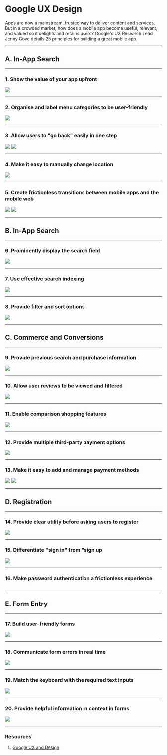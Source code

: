 <h1>Google UX Design</h1>

<p>Apps are now a mainstream, trusted way to deliver content and services. But in a crowded market, how does a mobile app become useful, relevant, and valued so it delights and retains users? Google's UX Research Lead Jenny Gove details 25 principles for building a great mobile app.</p>

---

<h2>A. In-App Search</h2>

---

<h3>1. Show the value of your app upfront</h3>
<img src="https://storage.googleapis.com/twg-content/images/pag4.width-800.jpg">

---

<h3>2. Organise and label menu categories to be user-friendly</h3>
<img src="https://storage.googleapis.com/twg-content/original_images/app-navigation-and-exploration-nugget-2.png">

---

<h3>3. Allow users to "go back" easily in one step</h3>
<img src="https://storage.googleapis.com/twg-content/original_images/app-navigation-and-exploration-nugget-3.png">
<img src="https://storage.googleapis.com/twg-content/original_images/app-navigation-and-exploration-nugget-4.png">

---

<h3>4. Make it easy to manually change location</h3>
<img src="https://storage.googleapis.com/twg-content/original_images/app-navigation-and-exploration-nugget-5.png">

---

<h3>5. Create frictionless transitions between mobile apps and the mobile web</h3>
<img src="https://storage.googleapis.com/twg-content/original_images/app-navigation-and-exploration-nugget-6.png">
<img src="https://storage.googleapis.com/twg-content/original_images/app-navigation-and-exploration-nugget-7.png">

---

<h2>B. In-App Search</h2>

---

<h3>6. Prominently display the search field</h3>
<img src="https://storage.googleapis.com/twg-content/original_images/in-app-search-nugget-1.png">

---

<h3>7. Use effective search indexing</h3>
<img src="https://storage.googleapis.com/twg-content/original_images/in-app-search-nugget-2.png">

---

<h3>8. Provide filter and sort options</h3>
<img src="https://storage.googleapis.com/twg-content/images/pag11.width-800.jpg">

---

<h2>C. Commerce and Conversions</h2>

---

<h3>9. Provide previous search and purchase information</h3>
<img src="https://storage.googleapis.com/twg-content/original_images/commerce-and-conversions-nugget-1.png">

---

<h3>10. Allow user reviews to be viewed and filtered</h3>
<img src="https://storage.googleapis.com/twg-content/original_images/commerce-and-conversions-nugget-2.png">

---

<h3>11. Enable comparison shopping features</h3>
<img src="https://storage.googleapis.com/twg-content/images/pag14.width-800.jpg">

---

<h3>12. Provide multiple third-party payment options</h3>
<img src="https://storage.googleapis.com/twg-content/original_images/commerce-and-conversions-nugget-5.png">

---

<h3>13. Make it easy to add and manage payment methods</h3>
<img src="https://storage.googleapis.com/twg-content/original_images/commerce-and-conversions-nugget-6.png">
<img src="https://storage.googleapis.com/twg-content/original_images/commerce-and-conversions-nugget-7.png">

---

<h2>D. Registration</h2>

---

<h3>14. Provide clear utility before asking users to register</h3>
<img src="https://storage.googleapis.com/twg-content/original_images/retail-nugget-1.png">

---

<h3>15. Differentiate "sign in" from "sign up</h3>
<img src="https://storage.googleapis.com/twg-content/original_images/retail-nugget-2.png">

---

<h3>16. Make password authentication a frictionless experience</h3>
<img scr="https://storage.googleapis.com/twg-content/original_images/retail-nugget-3.png">

---

<h2>E. Form Entry</h2>

---

<h3>17. Build user-friendly forms</h3>
<img src="https://storage.googleapis.com/twg-content/original_images/form-entry-nugget-1.png">

---

<h3>18. Communicate form errors in real time</h3>
<img src="https://storage.googleapis.com/twg-content/original_images/form-entry-nugget-2.png">

---

<h3>19. Match the keyboard with the required text inputs</h3>
<img src="https://storage.googleapis.com/twg-content/original_images/form-entry-nugget-3.png">

---

<h3>20. Provide helpful information in context in forms</h3>
<img src="https://storage.googleapis.com/twg-content/images/pag23.width-800.jpg">

---

<h3>Resources</h3>
<ol>
    <li><a href="https://www.thinkwithgoogle.com/intl/en-gb/marketing-resources/ux-design/" title="Google UX and Design">Google UX and Design</a></li>
</ol>
